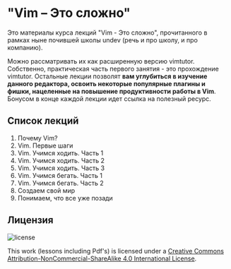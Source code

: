 # "Vim – Это сложно"

Это материалы курса лекций "Vim - Это сложно", прочитанного в рамках ныне почившей школы undev (речь и про школу, и про компанию).

Можно рассматривать их как расширенную версию vimtutor. Собственно, практическая часть первого занятия - это прохождение vimtutor. Остальные лекции позволят **вам углубиться в изучение данного редактора, освоить некоторые популярные плагины и фишки, нацеленные на повышение продуктивности работы в Vim**. Бонусом в конце каждой лекции идет ссылка на полезный ресурс.

## Список лекций

1. Почему Vim?
2. Vim. Первые шаги
3. Vim. Учимся ходить. Часть 1
4. Vim. Учимся ходить. Часть 2
5. Vim. Учимся ходить. Часть 3
6. Vim. Учимся бегать. Часть 1
7. Vim. Учимся бегать. Часть 2
8. Создаем свой мир
9. Понимаем, что все уже позади


## Лицензия

![license](https://i.creativecommons.org/l/by-nc-sa/4.0/88x31.png)

This work (lessons including Pdf's) is licensed under a [Creative Commons Attribution-NonCommercial-ShareAlike 4.0 International License](http://creativecommons.org/licenses/by-nc-sa/4.0/).
